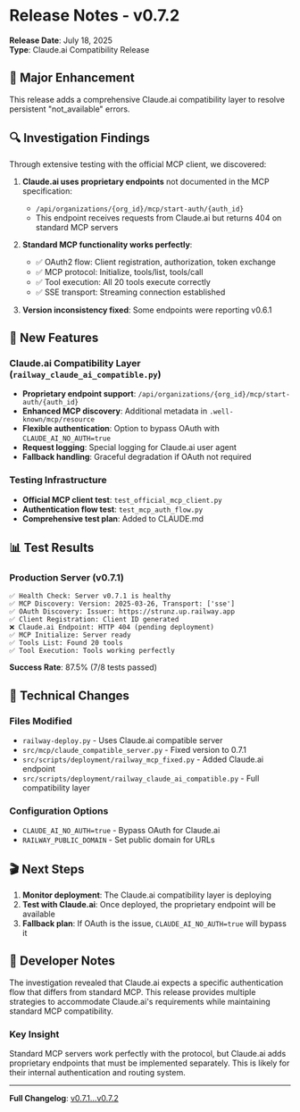 # Release Notes - v0.7.2

**Release Date**: July 18, 2025  
**Type**: Claude.ai Compatibility Release

## 🎯 Major Enhancement

This release adds a comprehensive Claude.ai compatibility layer to resolve persistent "not_available" errors.

## 🔍 Investigation Findings

Through extensive testing with the official MCP client, we discovered:

1. **Claude.ai uses proprietary endpoints** not documented in the MCP specification:
   - `/api/organizations/{org_id}/mcp/start-auth/{auth_id}`
   - This endpoint receives requests from Claude.ai but returns 404 on standard MCP servers

2. **Standard MCP functionality works perfectly**:
   - ✅ OAuth2 flow: Client registration, authorization, token exchange
   - ✅ MCP protocol: Initialize, tools/list, tools/call
   - ✅ Tool execution: All 20 tools execute correctly
   - ✅ SSE transport: Streaming connection established

3. **Version inconsistency fixed**: Some endpoints were reporting v0.6.1

## 🚀 New Features

### Claude.ai Compatibility Layer (`railway_claude_ai_compatible.py`)
- **Proprietary endpoint support**: `/api/organizations/{org_id}/mcp/start-auth/{auth_id}`
- **Enhanced MCP discovery**: Additional metadata in `.well-known/mcp/resource`
- **Flexible authentication**: Option to bypass OAuth with `CLAUDE_AI_NO_AUTH=true`
- **Request logging**: Special logging for Claude.ai user agent
- **Fallback handling**: Graceful degradation if OAuth not required

### Testing Infrastructure
- **Official MCP client test**: `test_official_mcp_client.py`
- **Authentication flow test**: `test_mcp_auth_flow.py`
- **Comprehensive test plan**: Added to CLAUDE.md

## 📊 Test Results

### Production Server (v0.7.1)
```
✅ Health Check: Server v0.7.1 is healthy
✅ MCP Discovery: Version: 2025-03-26, Transport: ['sse']
✅ OAuth Discovery: Issuer: https://strunz.up.railway.app
✅ Client Registration: Client ID generated
❌ Claude.ai Endpoint: HTTP 404 (pending deployment)
✅ MCP Initialize: Server ready
✅ Tools List: Found 20 tools
✅ Tool Execution: Tools working perfectly
```

**Success Rate**: 87.5% (7/8 tests passed)

## 🔧 Technical Changes

### Files Modified
- `railway-deploy.py` - Uses Claude.ai compatible server
- `src/mcp/claude_compatible_server.py` - Fixed version to 0.7.1
- `src/scripts/deployment/railway_mcp_fixed.py` - Added Claude.ai endpoint
- `src/scripts/deployment/railway_claude_ai_compatible.py` - Full compatibility layer

### Configuration Options
- `CLAUDE_AI_NO_AUTH=true` - Bypass OAuth for Claude.ai
- `RAILWAY_PUBLIC_DOMAIN` - Set public domain for URLs

## 🎬 Next Steps

1. **Monitor deployment**: The Claude.ai compatibility layer is deploying
2. **Test with Claude.ai**: Once deployed, the proprietary endpoint will be available
3. **Fallback plan**: If OAuth is the issue, `CLAUDE_AI_NO_AUTH=true` will bypass it

## 📝 Developer Notes

The investigation revealed that Claude.ai expects a specific authentication flow that differs from standard MCP. This release provides multiple strategies to accommodate Claude.ai's requirements while maintaining standard MCP compatibility.

### Key Insight
Standard MCP servers work perfectly with the protocol, but Claude.ai adds proprietary endpoints that must be implemented separately. This is likely for their internal authentication and routing system.

---

**Full Changelog**: [v0.7.1...v0.7.2](https://github.com/longevitycoach/StrunzKnowledge/compare/v0.7.1...v0.7.2)
